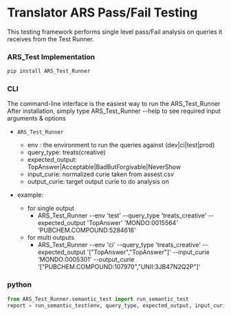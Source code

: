 
Translator ARS Pass/Fail Testing 
==========================================================

This testing framework performs single level pass/Fail analysis on queries it receives from the Test Runner. 

### ARS_Test Implementation
```bash
pip install ARS_Test_Runner 
```

### CLI
The command-line interface is the easiest way to run the ARS_Test_Runner
After installation, simply type ARS_Test_Runner --help to see required input arguments & options
- `ARS_Test_Runner`
    - env : the environment to run the queries against (dev|ci|test|prod)
    - query_type: treats(creative)
    - expected_output: TopAnswer|Acceptable|BadButForgivable|NeverShow
    - input_curie: normalized curie taken from assest.csv
    - output_curie: target output curie to do analysis on

- example:
  - for single output
    - ARS_Test_Runner --env 'test' --query_type 'treats_creative' --expected_output 'TopAnswer' 'MONDO:0015564' 'PUBCHEM.COMPOUND:5284616'
  - for multi outputs
    - ARS_Test_Runner --env 'ci' --query_type 'treats_creative' --expected_output '["TopAnswer","TopAnswer"]' --input_curie 'MONDO:0005301' --output_curie '["PUBCHEM.COMPOUND:107970","UNII:3JB47N2Q2P"]'


### python
``` python 
from ARS_Test_Runner.semantic_test import run_semantic_test
report = run_semantic_test(env, query_type, expected_output, input_curie, output_curie)
```







